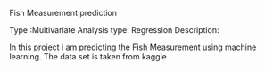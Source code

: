 Fish Measurement prediction

Type :Multivariate
Analysis type: Regression
Description:

In this project i am predicting the Fish Measurement using machine learning. The data set is taken from kaggle